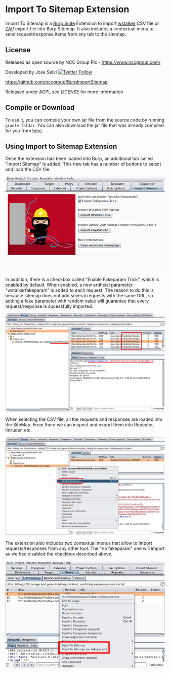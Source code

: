# Import To Sitemap Extension

Import To Sitemap is a [Burp Suite](https://portswigger.net/burp) Extension to import [wstalker](https://github.com/nccgroup/wstalker) CSV file or [ZAP](ZAP.md) export file into Burp Sitemap. It also includes a contextual menu to send request/response items from any tab to the sitemap.

## License

Released as open source by NCC Group Plc - https://www.nccgroup.com/

Developed by Jose Selvi [![Twitter Follow](https://img.shields.io/twitter/follow/JoseSelvi?style=social)](https://twitter.com/JoseSelvi/)

https://github.com/nccgroup/BurpImportSitemap

Released under AGPL see LICENSE for more information

## Compile or Download

To use it, you can compile your own jar file from the source code by running `gradle fatJar`. You can also download the jar file that was already compiled for you from [here](https://github.com/nccgroup/BurpImportSitemap/releases/download/20200505/import-sitemap.jar).

## Using Import to Sitemap Extension 

Once the extension has been loaded into Burp, an additional tab called "Import Sitemap" is added. This new tab has a number of buttons to select and load the CSV file.

![Load CSV](img/load.png "Logo Title Text 1")

In addition, there is a checkbox called "Enable Fakeparam Trick", which is enabled by default. When enabled, a new artificial parameter "wstalkerfakeparam" is added to each request. The reason to do this is because sitemap does not add several requests with the same URL, so adding a fake parameter with random value will guarantee that every request/response is sucessfully imported.

![Fakeparam](img/fakeparam.png "Logo Title Text 1")

When selecting the CSV file, all the requests and responses are loaded into the SiteMap. From there we can inspect and export them into Repeater, Intruder, etc.

![Send To](img/repeater.png "Logo Title Text 1")

The extension also includes two contextual menus that allow to import requests/responses from any other tool. The "no fakeparam" one will import as we had disabled the checkbox described above.

![Load CSV](img/sitemap.png "Logo Title Text 1")
